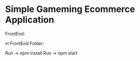 # Simple Gameming Ecommerce Application

FrontEnd:

in FrontEnd Folder:

Run -> npm install
Run -> npm start
